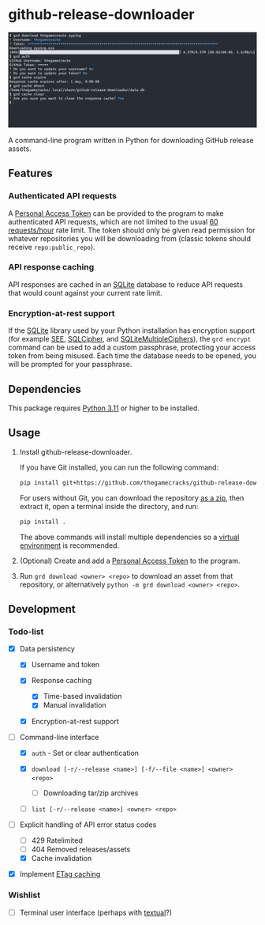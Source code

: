 # github-release-downloader

![A demonstration of the program in bash](/images/demo-2023-03-15.png)

A command-line program written in Python for downloading GitHub release assets.

## Features

### Authenticated API requests

A [Personal Access Token] can be provided to the program to make authenticated
API requests, which are not limited to the usual [60 requests/hour] rate limit.
The token should only be given read permission for whatever repositories you
will be downloading from (classic tokens should receive `repo:public_repo`).

[Personal Access Token]: https://github.com/settings/tokens
[60 requests/hour]: https://docs.github.com/en/rest/overview/resources-in-the-rest-api#rate-limiting

### API response caching

API responses are cached in an [SQLite] database to reduce API requests that
would count against your current rate limit.

[SQLite]: https://sqlite.org/index.html

### Encryption-at-rest support

If the [SQLite] library used by your Python installation has encryption support
(for example [SEE], [SQLCipher], and [SQLiteMultipleCiphers]), the `grd encrypt`
command can be used to add a custom passphrase, protecting your access token from
being misused. Each time the database needs to be opened, you will be prompted
for your passphrase.

[SEE]: https://sqlite.org/see/doc/release/www/readme.wiki
[SQLCipher]: https://github.com/sqlcipher/sqlcipher
[SQLiteMultipleCiphers]: https://github.com/utelle/SQLite3MultipleCiphers/

## Dependencies

This package requires [Python 3.11] or higher to be installed.

[Python 3.11]: https://www.python.org/downloads/

## Usage

1. Install github-release-downloader.

   If you have Git installed, you can run the following command:

   ```sh
   pip install git+https://github.com/thegamecracks/github-release-downloader
   ```

   For users without Git, you can download the repository [as a zip], then
   extract it, open a terminal inside the directory, and run:

   ```sh
   pip install .
   ```

   The above commands will install multiple dependencies
   so a [virtual environment] is recommended.

2. (Optional) Create and add a [Personal Access Token] to the program.

3. Run `grd download <owner> <repo>` to download an asset from that repository,
   or alternatively `python -m grd download <owner> <repo>`.

[as a zip]: https://github.com/thegamecracks/github-release-downloader/archive/refs/heads/main.zip
[virtual environment]: https://docs.python.org/3/library/venv.html

## Development

### Todo-list

- [X] Data persistency

    - [X] Username and token
    - [X] Response caching

        - [X] Time-based invalidation
        - [X] Manual invalidation

    - [X] Encryption-at-rest support

- [ ] Command-line interface

    - [X] `auth` - Set or clear authentication
    - [X] `download [-r/--release <name>] [-f/--file <name>] <owner> <repo>`

        - [ ] Downloading tar/zip archives

    - [ ] `list [-r/--release <name>] <owner> <repo>`

- [ ] Explicit handling of API error status codes

    - [ ] 429 Ratelimited
    - [ ] 404 Removed releases/assets
    - [X] Cache invalidation

- [X] Implement [ETag caching](https://docs.github.com/en/rest/overview/resources-in-the-rest-api#conditional-requests)

### Wishlist

- [ ] Terminal user interface (perhaps with [textual]?)

[textual]: https://github.com/Textualize/textual
